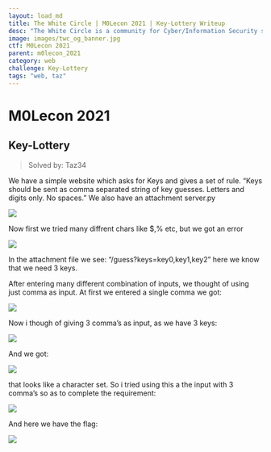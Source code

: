 ```yaml
---
layout: load_md
title: The White Circle | M0Lecon 2021 | Key-Lottery Writeup
desc: "The White Circle is a community for Cyber/Information Security students, enthusiasts and professionals. You can discuss anything related to Security, share your knowledge with others, get help when you need it and proceed further in your journey with amazing people from all over the world."
image: images/twc_og_banner.jpg
ctf: M0Lecon 2021
parent: m0lecon_2021
category: web
challenge: Key-Lottery
tags: "web, taz"
---
```


<h1 class="heading card-title white-text">M0Lecon 2021</h1>

## Key-Lottery
> Solved by: Taz34

We have a simple website which asks for Keys and gives a set of rule.
“Keys should be sent as comma separated string of key guesses. Letters and digits only. No spaces.”
We also have an attachment server.py

![](https://i.imgur.com/ecj5VOC.png)

Now first we tried many diffrent chars like $,% etc, but we got an error

![](https://i.imgur.com/2O7YinW.png)

In the attachment file we see:
“/guess?keys=key0,key1,key2”
here we know that we need 3 keys.

After entering many different combination of inputs, we thought of using just comma as input.
At first we entered a single comma we got:

![](https://i.imgur.com/FejpM9s.png)

Now i though of giving 3 comma’s as input, as we have 3 keys:

![](https://i.imgur.com/IwAUcZ4.png)

And we got:

![](https://i.imgur.com/b4hLejF.png)

that looks like a character set.
So i tried using this a the input with 3 comma’s so as to complete the requirement:

![](https://i.imgur.com/UC4jCyo.png)

And here we have the flag:

![](https://i.imgur.com/0x1x0RQ.png)

